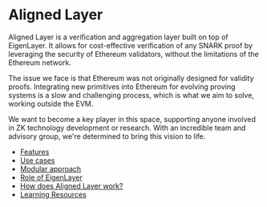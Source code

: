 # Aligned Layer

Aligned Layer is a verification and aggregation layer built on top of EigenLayer. It allows for cost-effective verification of any SNARK proof by leveraging the security of Ethereum validators, without the limitations of the Ethereum network.
 
The issue we face is that Ethereum was not originally designed for validity proofs. Integrating new primitives into Ethereum for evolving proving systems is a slow and challenging process, which is what we aim to solve, working outside the EVM.
 
We want to become a key player in this space, supporting anyone involved in ZK technology development or research. With an incredible team and advisory group, we're determined to bring this vision to life.

- [Features](about_aligned/features.md)
- [Use cases](about_aligned/use_cases.md)
- [Modular approach](about_aligned/modular_approach.md)
- [Role of EigenLayer](about_aligned/role_of_eigenlayer.md)
- [How does Aligned Layer work?](about_aligned/how_does_aligned_layer_work.md)
- [Learning Resources](about_aligned/learning_resources.md)
